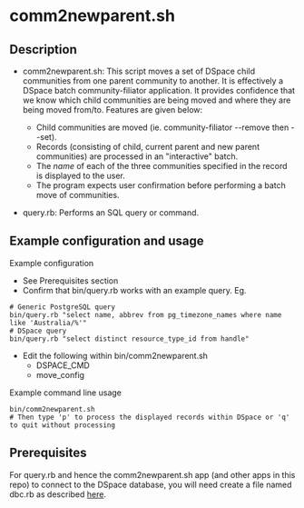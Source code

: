 comm2newparent.sh
=================
Description
-----------

- comm2newparent.sh: This script moves a set of DSpace child communities
  from one parent community to another.
  It is effectively a DSpace batch community-filiator application.
  It provides confidence that we know which child communities are being
  moved and where they are being moved from/to. Features are given below:
  * Child communities are moved (ie. community-filiator --remove then --set).
  * Records (consisting of child, current parent and new parent communities)
    are processed in an "interactive" batch.
  * The *name* of each of the three communities specified in the record
    is displayed to the user.
  * The program expects user confirmation before performing a batch move
    of communities.

- query.rb: Performs an SQL query or command.


Example configuration and usage
-------------------------------

Example configuration
- See Prerequisites section
- Confirm that bin/query.rb works with an example query. Eg.
```
# Generic PostgreSQL query
bin/query.rb "select name, abbrev from pg_timezone_names where name like 'Australia/%'"
# DSpace query
bin/query.rb "select distinct resource_type_id from handle"
```
- Edit the following within bin/comm2newparent.sh
  * DSPACE_CMD
  * move_config

Example command line usage
```
bin/comm2newparent.sh
# Then type 'p' to process the displayed records within DSpace or 'q' to quit without processing
```

Prerequisites
-------------

For query.rb and hence the comm2newparent.sh app (and other apps in this
repo) to connect to the DSpace database, you will need create a file named
dbc.rb as described [here](README_hdl2item_bmecsv.md#prerequisites).

